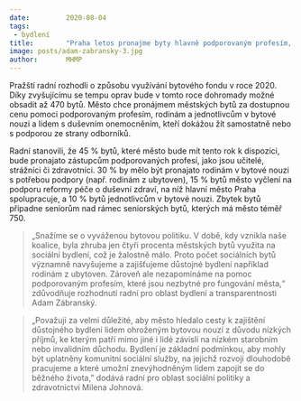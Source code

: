 ```yaml
---
date:         2020-08-04
tags:         
 - bydlení
title:        "Praha letos pronajme byty hlavně podporovaným profesím, rodinám v bytové nouzi a duševně nemocným"
image: posts/adam-zabransky-3.jpg
author:       MHMP
---
```


Pražští radní rozhodli o způsobu využívání bytového fondu v roce 2020. Díky zvyšujícímu se tempu oprav bude v tomto roce dohromady možné obsadit až 470 bytů. Město chce pronájmem městských bytů za dostupnou cenu pomoci podporovaným profesím, rodinám a jednotlivcům v bytové nouzi a lidem s duševním onemocněním, kteří dokážou žít samostatně nebo s podporou ze strany odborníků.

Radní stanovili, že 45 % bytů, které město bude mít tento rok k dispozici, bude pronajato zástupcům podporovaných profesí, jako jsou učitelé, strážníci či zdravotníci. 30 % by mělo být pronajato rodinám v bytové nouzi s potřebou podpory (např. rodinám z ubytoven), 15 % bytů město vyčlení na podporu reformy péče o duševní zdraví, na níž hlavní město Praha spolupracuje, a 10 % bytů jednotlivcům v bytové nouzi. Zbytek bytů připadne seniorům nad rámec seniorských bytů, kterých má město téměř 750.

> „Snažíme se o vyváženou bytovou politiku. V době, kdy vznikla naše koalice, byla zhruba jen čtyři procenta městských bytů využita na sociální bydlení, což je žalostně málo. Proto počet sociálních bytů významně navyšujeme a zajišťujeme důstojné bydlení například rodinám z ubytoven. Zároveň ale nezapomínáme na pomoc podporovaným profesím, které jsou nezbytné pro fungování města,“ zdůvodňuje rozhodnutí radní pro oblast bydlení a transparentnosti Adam Zábranský.

> „Považuji za velmi důležité, aby město hledalo cesty k zajištění důstojného bydlení lidem ohroženým bytovou nouzí z důvodu nízkých příjmů, ke kterým patří mimo jiné i lidé závislí na nízkém starobním nebo invalidním důchodu. Bydlení je základní podmínkou, aby mohly být uplatněny komunitní sociální služby, na jejichž rozvoji dlouhodobě pracujeme a které umožní znevýhodněným lidem zapojit se do běžného života,” dodává radní pro oblast sociální politiky a zdravotnictví Milena Johnová.
